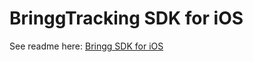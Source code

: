 # BringgTracking SDK for iOS
See readme here: [Bringg SDK for iOS](http://developers.bringg.com/v1.0/docs/bringg-sdk-for-ios)
